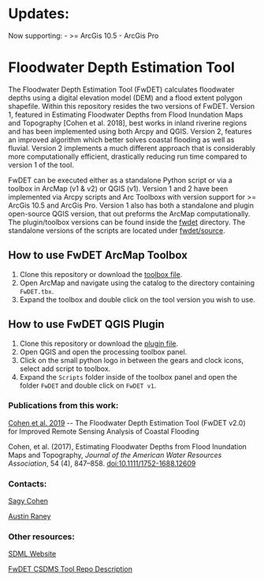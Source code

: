 # Updates:
Now supporting:
	- >= ArcGis 10.5
	- ArcGis Pro

# Floodwater Depth Estimation Tool
The Floodwater Depth Estimation Tool (FwDET) calculates floodwater
depths using a digital elevation model (DEM) and a flood extent
polygon shapefile. Within this repository resides the two versions of
FwDET. Version 1, featured in Estimating Floodwater Depths from Flood
Inundation Maps and Topography [Cohen et al. 2018], best works in
inland riverine regions and has been implemented using both Arcpy and
QGIS. Version 2, features an improved algorithm which better solves
coastal flooding as well as fluvial. Version 2 implements a much
different approach that is considerably more computationally
efficient, drastically reducing run time compared to version 1 of the
tool.

FwDET can be executed either as a standalone Python script or via a toolbox in
ArcMap (v1 & v2) or QGIS (v1). Version 1 and 2 have been implemented via Arcpy
scripts and Arc Toolboxs with version support for >= ArcGis 10.5 and ArcGis Pro.
Version 1 also has both a standalone and plugin open-source QGIS version, that
out preforms the ArcMap computationally. The plugin/toolbox versions can be
found inside the [fwdet](fwdet) directory. The standalone versions of the
scripts are located under [fwdet/source](fwdet/source).

## How to use FwDET ArcMap Toolbox
1. Clone this repository or download the 
[toolbox file](fwdet/FwDET.tbx).
2. Open ArcMap and navigate using the catalog to the directory
   containing `FwDET.tbx`.
3. Expand the toolbox and double click on the tool version you wish to
   use.
   
## How to use FwDET QGIS Plugin
1. Clone this repository or download the
[plugin file](fwdet/FwDET_QGIS_plugin.py).
2. Open QGIS and open the processing toolbox panel.
3. Click on the small python logo in between the gears and clock icons,
   select add script to toolbox.
4. Expand the `Scripts` folder inside of the toolbox panel and open the folder
   `FwDET` and double click on `FwDET v1`.


### Publications from this work:
[Cohen et al. 2019](https://doi.org/10.5194/nhess-2019-78) -- The
Floodwater Depth Estimation Tool (FwDET v2.0) for Improved Remote
Sensing Analysis of Coastal Flooding 

Cohen, et al. (2017), Estimating Floodwater Depths from Flood
Inundation Maps and Topography, _Journal of the American Water
Resources Association_, 54 (4), 847–858.
[doi:10.1111/1752-1688.12609](https://doi.org/10.1111/1752-1688.12609)

### Contacts:
[Sagy Cohen](mailto:sagy.cohen@ua.edu)

[Austin Raney](mailto:aaraney@crimson.ua.edu)

### Other resources:

[SDML Website](https://sdml.ua.edu)

[FwDET CSDMS Tool Repo Description](https://csdms.colorado.edu/wiki/Model:FwDET)

